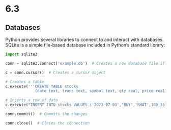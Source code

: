 # 6.3

## Databases

Python provides several libraries to connect to and interact with databases. SQLite is a simple file-based database included in Python’s standard library:

````python
import sqlite3

conn = sqlite3.connect('example.db')  # Creates a new database file if it doesn't exist

c = conn.cursor()  # Creates a cursor object

# Creates a table
c.execute('''CREATE TABLE stocks
             (date text, trans text, symbol text, qty real, price real)''')

# Inserts a row of data
c.execute("INSERT INTO stocks VALUES ('2023-07-03','BUY','RHAT',100,35.14)")

conn.commit()  # Commits the changes

conn.close()  # Closes the connection
````
